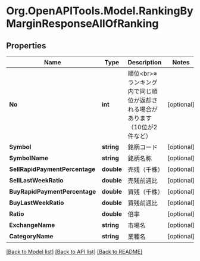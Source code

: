 # Org.OpenAPITools.Model.RankingByMarginResponseAllOfRanking
## Properties

Name | Type | Description | Notes
------------ | ------------- | ------------- | -------------
**No** | **int** | 順位&lt;br&gt;※ランキング内で同じ順位が返却される場合があります（10位が2件など） | [optional] 
**Symbol** | **string** | 銘柄コード | [optional] 
**SymbolName** | **string** | 銘柄名称 | [optional] 
**SellRapidPaymentPercentage** | **double** | 売残（千株） | [optional] 
**SellLastWeekRatio** | **double** | 売残前週比 | [optional] 
**BuyRapidPaymentPercentage** | **double** | 買残（千株） | [optional] 
**BuyLastWeekRatio** | **double** | 買残前週比 | [optional] 
**Ratio** | **double** | 倍率 | [optional] 
**ExchangeName** | **string** | 市場名 | [optional] 
**CategoryName** | **string** | 業種名 | [optional] 

[[Back to Model list]](../README.md#documentation-for-models) [[Back to API list]](../README.md#documentation-for-api-endpoints) [[Back to README]](../README.md)


